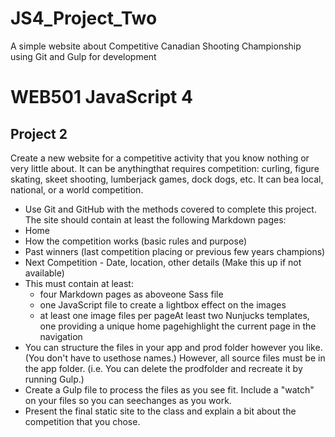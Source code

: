 # JS4_Project_Two
A simple website about Competitive Canadian Shooting Championship using Git and Gulp for development


# WEB501 JavaScript 4

## Project 2

Create a new website for a competitive activity that you know nothing or very little about. It can be anythingthat requires competition: curling, figure skating, skeet shooting, lumberjack games, dock dogs, etc. It can bea local, national, or a world competition.
* Use Git and GitHub with the methods covered to complete this project.
The site should contain at least the following Markdown pages:
* Home
* How the competition works (basic rules and purpose)
* Past winners (last competition placing or previous few years champions)
* Next Competition - Date, location, other details (Make this up if not available)
* This must contain at least:
  * four Markdown pages as aboveone Sass file
  * one JavaScript file to create a lightbox effect on the images
  * at least one image files per pageAt least two Nunjucks templates, one providing a unique home pagehighlight the current page in the navigation
* You can structure the files in your app and prod folder however you like. (You don't have to usethose names.) However, all source files must be in the app folder. (i.e. You can delete the prodfolder and recreate it by running Gulp.)
* Create a Gulp file to process the files as you see fit. Include a "watch" on your files so you can seechanges as you work.
* Present the final static site to the class and explain a bit about the competition that you chose.

